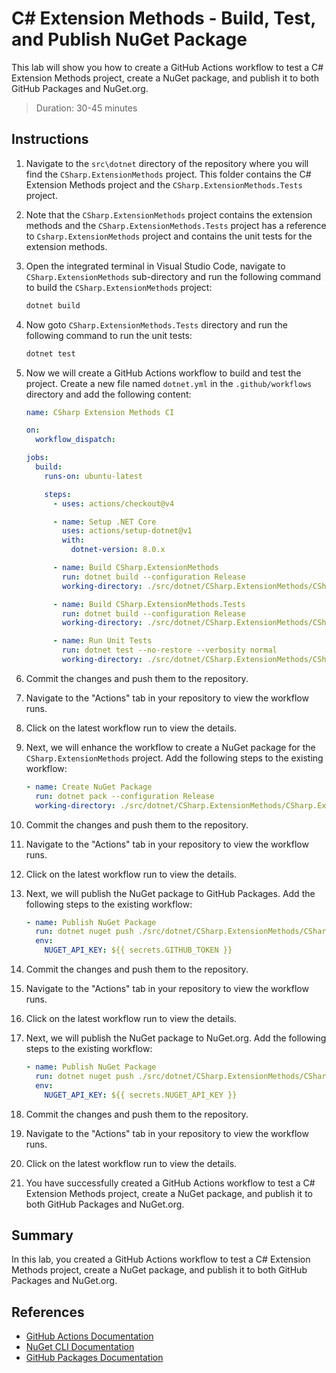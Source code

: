 # C# Extension Methods - Build, Test, and Publish NuGet Package

This lab will show you how to create a GitHub Actions workflow to test a C# Extension Methods project, create a NuGet package, and publish it to both GitHub Packages and NuGet.org.

> Duration: 30-45 minutes

## Instructions

1. Navigate to the `src\dotnet` directory of the repository where you will find the `CSharp.ExtensionMethods` project. This folder contains the C# Extension Methods project and the `CSharp.ExtensionMethods.Tests` project.

2. Note that the `CSharp.ExtensionMethods` project contains the extension methods and the `CSharp.ExtensionMethods.Tests` project has a reference to `Csharp.ExtensionMethods` project and contains the unit tests for the extension methods.

3. Open the integrated terminal in Visual Studio Code, navigate to `CSharp.ExtensionMethods` sub-directory and run the following command to build the `CSharp.ExtensionMethods` project:

   ```bash
   dotnet build
   ```

4. Now goto `CSharp.ExtensionMethods.Tests` directory and run the following command to run the unit tests:

   ```bash
   dotnet test
   ```

5. Now we will create a GitHub Actions workflow to build and test the project. Create a new file named `dotnet.yml` in the `.github/workflows` directory and add the following content:

   ```yaml
   name: CSharp Extension Methods CI

   on:
     workflow_dispatch:

   jobs:
     build:
       runs-on: ubuntu-latest

       steps:
         - uses: actions/checkout@v4

         - name: Setup .NET Core
           uses: actions/setup-dotnet@v1
           with:
             dotnet-version: 8.0.x

         - name: Build CSharp.ExtensionMethods
           run: dotnet build --configuration Release
           working-directory: ./src/dotnet/CSharp.ExtensionMethods/CSharp.ExtensionMethods

         - name: Build CSharp.ExtensionMethods.Tests
           run: dotnet build --configuration Release
           working-directory: ./src/dotnet/CSharp.ExtensionMethods/CSharp.ExtensionMethods.Tests

         - name: Run Unit Tests
           run: dotnet test --no-restore --verbosity normal
           working-directory: ./src/dotnet/CSharp.ExtensionMethods/CSharp.ExtensionMethods.Tests
   ```

6. Commit the changes and push them to the repository.

7. Navigate to the "Actions" tab in your repository to view the workflow runs.

8. Click on the latest workflow run to view the details.

9. Next, we will enhance the workflow to create a NuGet package for the `CSharp.ExtensionMethods` project. Add the following steps to the existing workflow:

   ```yaml
   - name: Create NuGet Package
     run: dotnet pack --configuration Release
     working-directory: ./src/dotnet/CSharp.ExtensionMethods/CSharp.ExtensionMethods
   ```

10. Commit the changes and push them to the repository.

11. Navigate to the "Actions" tab in your repository to view the workflow runs.

12. Click on the latest workflow run to view the details.

13. Next, we will publish the NuGet package to GitHub Packages. Add the following steps to the existing workflow:

    ```yaml
    - name: Publish NuGet Package
      run: dotnet nuget push ./src/dotnet/CSharp.ExtensionMethods/CSharp.ExtensionMethods/bin/Release/*.nupkg --source "github"
      env:
        NUGET_API_KEY: ${{ secrets.GITHUB_TOKEN }}
    ```

14. Commit the changes and push them to the repository.

15. Navigate to the "Actions" tab in your repository to view the workflow runs.

16. Click on the latest workflow run to view the details.

17. Next, we will publish the NuGet package to NuGet.org. Add the following steps to the existing workflow:

    ```yaml
    - name: Publish NuGet Package
      run: dotnet nuget push ./src/dotnet/CSharp.ExtensionMethods/CSharp.ExtensionMethods/bin/Release/*.nupkg --source "nuget.org"
      env:
        NUGET_API_KEY: ${{ secrets.NUGET_API_KEY }}
    ```

18. Commit the changes and push them to the repository.

19. Navigate to the "Actions" tab in your repository to view the workflow runs.

20. Click on the latest workflow run to view the details.

21. You have successfully created a GitHub Actions workflow to test a C# Extension Methods project, create a NuGet package, and publish it to both GitHub Packages and NuGet.org.

## Summary

In this lab, you created a GitHub Actions workflow to test a C# Extension Methods project, create a NuGet package, and publish it to both GitHub Packages and NuGet.org.

## References

- [GitHub Actions Documentation](https://docs.github.com/en/actions)
- [NuGet CLI Documentation](https://docs.microsoft.com/en-us/nuget/reference/cli-reference/cli-reference)
- [GitHub Packages Documentation](https://docs.github.com/en/packages)
